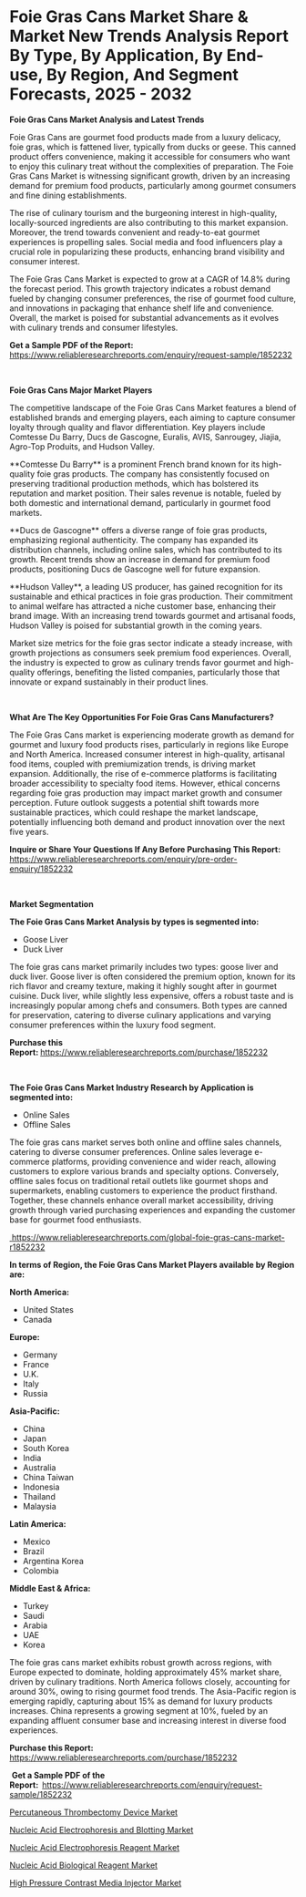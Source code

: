 <p><h1>Foie Gras Cans Market Share & Market New Trends Analysis Report By Type, By Application, By End-use, By Region, And Segment Forecasts, 2025 - 2032</h1></p><p><strong>Foie Gras Cans Market Analysis and Latest Trends</strong></p>
<p><p>Foie Gras Cans are gourmet food products made from a luxury delicacy, foie gras, which is fattened liver, typically from ducks or geese. This canned product offers convenience, making it accessible for consumers who want to enjoy this culinary treat without the complexities of preparation. The Foie Gras Cans Market is witnessing significant growth, driven by an increasing demand for premium food products, particularly among gourmet consumers and fine dining establishments. </p><p>The rise of culinary tourism and the burgeoning interest in high-quality, locally-sourced ingredients are also contributing to this market expansion. Moreover, the trend towards convenient and ready-to-eat gourmet experiences is propelling sales. Social media and food influencers play a crucial role in popularizing these products, enhancing brand visibility and consumer interest.</p><p>The Foie Gras Cans Market is expected to grow at a CAGR of 14.8% during the forecast period. This growth trajectory indicates a robust demand fueled by changing consumer preferences, the rise of gourmet food culture, and innovations in packaging that enhance shelf life and convenience. Overall, the market is poised for substantial advancements as it evolves with culinary trends and consumer lifestyles.</p></p>
<p><strong>Get a Sample PDF of the Report:&nbsp;</strong> <a href="https://www.reliableresearchreports.com/enquiry/request-sample/1852232?utm_campaign=33&utm_medium=2&utm_source=Github&utm_content=ia&utm_term=07012025&utm_id=foie-gras-cans">https://www.reliableresearchreports.com/enquiry/request-sample/1852232</a></p>
<p>&nbsp;</p>
<p><strong>Foie Gras Cans Major Market Players</strong></p>
<p><p>The competitive landscape of the Foie Gras Cans Market features a blend of established brands and emerging players, each aiming to capture consumer loyalty through quality and flavor differentiation. Key players include Comtesse Du Barry, Ducs de Gascogne, Euralis, AVIS, Sanrougey, Jiajia, Agro-Top Produits, and Hudson Valley.</p><p>**Comtesse Du Barry** is a prominent French brand known for its high-quality foie gras products. The company has consistently focused on preserving traditional production methods, which has bolstered its reputation and market position. Their sales revenue is notable, fueled by both domestic and international demand, particularly in gourmet food markets.</p><p>**Ducs de Gascogne** offers a diverse range of foie gras products, emphasizing regional authenticity. The company has expanded its distribution channels, including online sales, which has contributed to its growth. Recent trends show an increase in demand for premium food products, positioning Ducs de Gascogne well for future expansion.</p><p>**Hudson Valley**, a leading US producer, has gained recognition for its sustainable and ethical practices in foie gras production. Their commitment to animal welfare has attracted a niche customer base, enhancing their brand image. With an increasing trend towards gourmet and artisanal foods, Hudson Valley is poised for substantial growth in the coming years.</p><p>Market size metrics for the foie gras sector indicate a steady increase, with growth projections as consumers seek premium food experiences. Overall, the industry is expected to grow as culinary trends favor gourmet and high-quality offerings, benefiting the listed companies, particularly those that innovate or expand sustainably in their product lines.</p></p>
<p>&nbsp;</p>
<p><strong>What Are The Key Opportunities For Foie Gras Cans Manufacturers?</strong></p>
<p><p>The Foie Gras Cans market is experiencing moderate growth as demand for gourmet and luxury food products rises, particularly in regions like Europe and North America. Increased consumer interest in high-quality, artisanal food items, coupled with premiumization trends, is driving market expansion. Additionally, the rise of e-commerce platforms is facilitating broader accessibility to specialty food items. However, ethical concerns regarding foie gras production may impact market growth and consumer perception. Future outlook suggests a potential shift towards more sustainable practices, which could reshape the market landscape, potentially influencing both demand and product innovation over the next five years.</p></p>
<p><strong>Inquire or Share Your Questions If Any Before Purchasing This Report:</strong> <a href="https://www.reliableresearchreports.com/enquiry/pre-order-enquiry/1852232?utm_campaign=33&utm_medium=2&utm_source=Github&utm_content=ia&utm_term=07012025&utm_id=foie-gras-cans">https://www.reliableresearchreports.com/enquiry/pre-order-enquiry/1852232</a></p>
<p>&nbsp;</p>
<p><strong>Market Segmentation</strong></p>
<p><strong>The Foie Gras Cans Market Analysis by types is segmented into:</strong></p>
<p><ul><li>Goose Liver</li><li>Duck Liver</li></ul></p>
<p><p>The foie gras cans market primarily includes two types: goose liver and duck liver. Goose liver is often considered the premium option, known for its rich flavor and creamy texture, making it highly sought after in gourmet cuisine. Duck liver, while slightly less expensive, offers a robust taste and is increasingly popular among chefs and consumers. Both types are canned for preservation, catering to diverse culinary applications and varying consumer preferences within the luxury food segment.</p></p>
<p><strong>Purchase this Report:&nbsp;</strong><a href="https://www.reliableresearchreports.com/purchase/1852232?utm_campaign=33&utm_medium=2&utm_source=Github&utm_content=ia&utm_term=07012025&utm_id=foie-gras-cans">https://www.reliableresearchreports.com/purchase/1852232</a></p>
<p>&nbsp;</p>
<p><strong>The Foie Gras Cans Market Industry Research by Application is segmented into:</strong></p>
<p><ul><li>Online Sales</li><li>Offline Sales</li></ul></p>
<p><p>The foie gras cans market serves both online and offline sales channels, catering to diverse consumer preferences. Online sales leverage e-commerce platforms, providing convenience and wider reach, allowing customers to explore various brands and specialty options. Conversely, offline sales focus on traditional retail outlets like gourmet shops and supermarkets, enabling customers to experience the product firsthand. Together, these channels enhance overall market accessibility, driving growth through varied purchasing experiences and expanding the customer base for gourmet food enthusiasts.</p></p>
<p><a href="https://www.reliableresearchreports.com/global-foie-gras-cans-market-r1852232?utm_campaign=33&utm_medium=2&utm_source=Github&utm_content=ia&utm_term=07012025&utm_id=foie-gras-cans">&nbsp;https://www.reliableresearchreports.com/global-foie-gras-cans-market-r1852232</a></p>
<p><strong>In terms of Region, the Foie Gras Cans Market Players available by Region are:</strong></p>
<p>
    <p> <strong> North America: </strong>
        <ul>
            <li>United States</li>
            <li>Canada</li>
        </ul>
        </p> 
    <p> <strong> Europe: </strong>
        <ul>
            <li>Germany</li>
            <li>France</li>
            <li>U.K.</li>
            <li>Italy</li>
            <li>Russia</li>
        </ul>
        </p> 
    <p> <strong> Asia-Pacific: </strong>
        <ul>
            <li>China</li>
            <li>Japan</li>
            <li>South Korea</li>
            <li>India</li>
            <li>Australia</li>
            <li>China Taiwan</li>
            <li>Indonesia</li>
            <li>Thailand</li>
            <li>Malaysia</li>
        </ul>
        </p> 
    <p> <strong> Latin America: </strong>
        <ul>
            <li>Mexico</li>
            <li>Brazil</li>
            <li>Argentina Korea</li>
            <li>Colombia</li>
        </ul>
        </p> 
    <p> <strong> Middle East & Africa: </strong>
        <ul>
            <li>Turkey</li>
            <li>Saudi</li>
            <li>Arabia</li>
            <li>UAE</li>
            <li>Korea</li>
        </ul>
    </p>
    </p>
<p><p>The foie gras cans market exhibits robust growth across regions, with Europe expected to dominate, holding approximately 45% market share, driven by culinary traditions. North America follows closely, accounting for around 30%, owing to rising gourmet food trends. The Asia-Pacific region is emerging rapidly, capturing about 15% as demand for luxury products increases. China represents a growing segment at 10%, fueled by an expanding affluent consumer base and increasing interest in diverse food experiences.</p></p>
<p><strong>Purchase this Report: </strong><a href="https://www.reliableresearchreports.com/purchase/1852232?utm_campaign=33&utm_medium=2&utm_source=Github&utm_content=ia&utm_term=07012025&utm_id=foie-gras-cans">https://www.reliableresearchreports.com/purchase/1852232</a></p>
<p>&nbsp;<strong>Get a Sample PDF of the Report:&nbsp;&nbsp;</strong><a href="https://www.reliableresearchreports.com/enquiry/request-sample/1852232?utm_campaign=33&utm_medium=2&utm_source=Github&utm_content=ia&utm_term=07012025&utm_id=foie-gras-cans">https://www.reliableresearchreports.com/enquiry/request-sample/1852232</a></p>
<p><strong></strong></p>
<p><p><a href="https://github.com/flnordan65e0/Market-Research-Report-List-1/blob/main/percutaneous-thrombectomy-device-market.md?utm_campaign=33&utm_medium=2&utm_source=Github&utm_content=ia&utm_term=07012025&utm_id=foie-gras-cans">Percutaneous Thrombectomy Device Market</a></p><p><a href="https://github.com/lindaopodray/Market-Research-Report-List-1/blob/main/nucleic-acid-electrophoresis-and-blotting-market.md?utm_campaign=33&utm_medium=2&utm_source=Github&utm_content=ia&utm_term=07012025&utm_id=foie-gras-cans">Nucleic Acid Electrophoresis and Blotting Market</a></p><p><a href="https://github.com/OlenFleming68/Market-Research-Report-List-1/blob/main/nucleic-acid-electrophoresis-reagent-market.md?utm_campaign=33&utm_medium=2&utm_source=Github&utm_content=ia&utm_term=07012025&utm_id=foie-gras-cans">Nucleic Acid Electrophoresis Reagent Market</a></p><p><a href="https://github.com/XavierTyler76/Market-Research-Report-List-1/blob/main/nucleic-acid-biological-reagent-market.md?utm_campaign=33&utm_medium=2&utm_source=Github&utm_content=ia&utm_term=07012025&utm_id=foie-gras-cans">Nucleic Acid Biological Reagent Market</a></p><p><a href="https://github.com/rodinayygacklezi/Market-Research-Report-List-1/blob/main/high-pressure-contrast-media-injector-market.md?utm_campaign=33&utm_medium=2&utm_source=Github&utm_content=ia&utm_term=07012025&utm_id=foie-gras-cans">High Pressure Contrast Media Injector Market</a></p></p>
